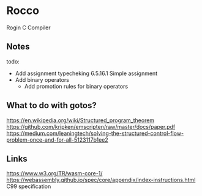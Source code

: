 # Rocco

Rogin C Compiler

## Notes

todo:

- Add assignment typecheking 6.5.16.1 Simple assignment
- Add binary operators
  - Add promotion rules for binary operators

## What to do with gotos?

https://en.wikipedia.org/wiki/Structured_program_theorem
https://github.com/kripken/emscripten/raw/master/docs/paper.pdf
https://medium.com/leaningtech/solving-the-structured-control-flow-problem-once-and-for-all-5123117b1ee2

## Links

https://www.w3.org/TR/wasm-core-1/
https://webassembly.github.io/spec/core/appendix/index-instructions.html
C99 specification
